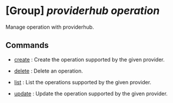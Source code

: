 # [Group] _providerhub operation_

Manage operation with providerhub.

## Commands

- [create](/Commands/providerhub/operation/_create.md)
: Create the operation supported by the given provider.

- [delete](/Commands/providerhub/operation/_delete.md)
: Delete an operation.

- [list](/Commands/providerhub/operation/_list.md)
: List the operations supported by the given provider.

- [update](/Commands/providerhub/operation/_update.md)
: Update the operation supported by the given provider.
